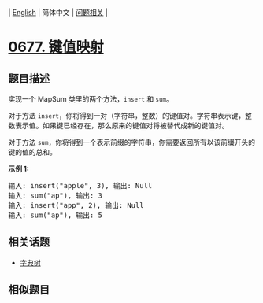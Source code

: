 
| [English](README_EN.md) | 简体中文 | [问题相关](QUESTION.md) |
# [0677. 键值映射](https://leetcode-cn.com/problems/map-sum-pairs/)
## 题目描述
<p>实现一个 MapSum 类里的两个方法，<code>insert</code>&nbsp;和&nbsp;<code>sum</code>。</p>

<p>对于方法&nbsp;<code>insert</code>，你将得到一对（字符串，整数）的键值对。字符串表示键，整数表示值。如果键已经存在，那么原来的键值对将被替代成新的键值对。</p>

<p>对于方法 <code>sum</code>，你将得到一个表示前缀的字符串，你需要返回所有以该前缀开头的键的值的总和。</p>

<p><strong>示例 1:</strong></p>

<pre>输入: insert(&quot;apple&quot;, 3), 输出: Null
输入: sum(&quot;ap&quot;), 输出: 3
输入: insert(&quot;app&quot;, 2), 输出: Null
输入: sum(&quot;ap&quot;), 输出: 5
</pre>

## 相关话题
- [字典树](https://leetcode-cn.com/tag/trie)
## 相似题目

